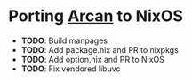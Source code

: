# Porting [Arcan](https://arcan-fe.com/about/) to NixOS

- **TODO**: Build manpages
- **TODO**: Add package.nix and PR to nixpkgs
- **TODO**: Add option.nix and PR to NixOS
- **TODO**: Fix vendored libuvc
